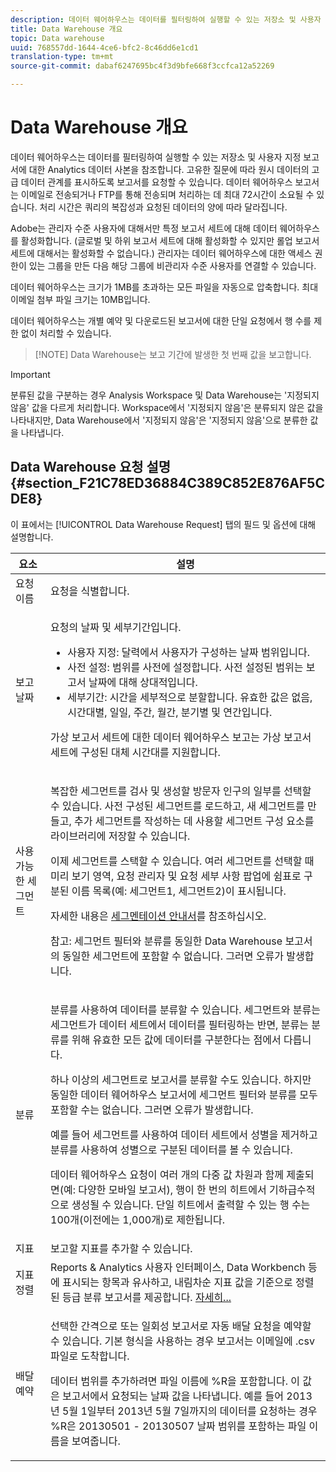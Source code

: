 ```yaml
---
description: 데이터 웨어하우스는 데이터를 필터링하여 실행할 수 있는 저장소 및 사용자 지정 보고서에 대한 Analytics 데이터 사본을 참조합니다. 고유한 질문에 따라 원시 데이터의 고급 데이터 관계를 표시하도록 보고서를 요청할 수 있습니다. 데이터 웨어하우스 보고서는 이메일로 전송되거나 FTP를 통해 전송되며 처리하는 데 최대 72시간이 소요될 수 있습니다. 처리 시간은 쿼리의 복잡성과 요청된 데이터의 양에 따라 달라집니다.
title: Data Warehouse 개요
topic: Data warehouse
uuid: 768557dd-1644-4ce6-bfc2-8c46dd6e1cd1
translation-type: tm+mt
source-git-commit: dabaf6247695bc4f3d9bfe668f3ccfca12a52269

---
```



# Data Warehouse 개요

데이터 웨어하우스는 데이터를 필터링하여 실행할 수 있는 저장소 및 사용자 지정 보고서에 대한 Analytics 데이터 사본을 참조합니다. 고유한 질문에 따라 원시 데이터의 고급 데이터 관계를 표시하도록 보고서를 요청할 수 있습니다. 데이터 웨어하우스 보고서는 이메일로 전송되거나 FTP를 통해 전송되며 처리하는 데 최대 72시간이 소요될 수 있습니다. 처리 시간은 쿼리의 복잡성과 요청된 데이터의 양에 따라 달라집니다.

Adobe는 관리자 수준 사용자에 대해서만 특정 보고서 세트에 대해 데이터 웨어하우스를 활성화합니다. (글로벌 및 하위 보고서 세트에 대해 활성화할 수 있지만 롤업 보고서 세트에 대해서는 활성화할 수 없습니다.) 관리자는 데이터 웨어하우스에 대한 액세스 권한이 있는 그룹을 만든 다음 해당 그룹에 비관리자 수준 사용자를 연결할 수 있습니다.

데이터 웨어하우스는 크기가 1MB를 초과하는 모든 파일을 자동으로 압축합니다. 최대 이메일 첨부 파일 크기는 10MB입니다.

데이터 웨어하우스는 개별 예약 및 다운로드된 보고서에 대한 단일 요청에서 행 수를 제한 없이 처리할 수 있습니다.

>[!NOTE] Data Warehouse는 보고 기간에 발생한 첫 번째 값을 보고합니다.

>[!IMPORTANT]
>
>분류된 값을 구분하는 경우 Analysis Workspace 및 Data Warehouse는 &#39;지정되지 않음&#39; 값을 다르게 처리합니다. Workspace에서 &#39;지정되지 않음&#39;은 분류되지 않은 값을 나타내지만, Data Warehouse에서 &#39;지정되지 않음&#39;은 &#39;지정되지 않음&#39;으로 분류한 값을 나타냅니다.

## Data Warehouse 요청 설명 {#section_F21C78ED36884C389C852E876AF5CDE8}

이 표에서는 [!UICONTROL Data Warehouse Request] 탭의 필드 및 옵션에 대해 설명합니다.

<table id="table_7325A2466866460E8B0AF7D696152713"> 
 <thead> 
  <tr> 
   <th colname="col1" class="entry"> 요소 </th> 
   <th colname="col2" class="entry"> 설명 </th> 
  </tr> 
 </thead>
 <tbody> 
  <tr> 
   <td colname="col1"> <span class="wintitle"> 요청 이름</span> </td> 
   <td colname="col2"> 요청을 식별합니다. </td> 
  </tr> 
  <tr> 
   <td colname="col1"> <span class="wintitle"> 보고 날짜</span> </td> 
   <td colname="col2"> <p>요청의 날짜 및 세부기간입니다. </p> 
    <ul id="ul_C00F4529BD9E4113B517A61751B1DD5C"> 
     <li id="li_4D7C26812DF94ED7B64F985309541F46"> <span class="wintitle"> 사용자 지정</span>: 달력에서 사용자가 구성하는 날짜 범위입니다. </li> 
     <li id="li_2B272087006847148A936350D1B2D523"> <span class="wintitle">사전 설정</span>: 범위를 사전에 설정합니다. 사전 설정된 범위는 보고서 날짜에 대해 상대적입니다. </li> 
     <li id="li_745989965BB94D489FF7046587E13C42"> <span class="wintitle"> 세부기간</span>: 시간을 세부적으로 분할합니다. 유효한 값은 없음, 시간대별, 일일, 주간, 월간, 분기별 및 연간입니다. </li> 
    </ul> <p>가상 보고서 세트에 대한 데이터 웨어하우스 보고는 가상 보고서 세트에 구성된 대체 시간대를 지원합니다. </p> </td> 
  </tr> 
  <tr> 
   <td colname="col1"> <span class="wintitle"> 사용 가능한 세그먼트</span> </td> 
   <td colname="col2"> <p>복잡한 세그먼트를 검사 및 생성할 방문자 인구의 일부를 선택할 수 있습니다. 사전 구성된 세그먼트를 로드하고, 새 세그먼트를 만들고, 추가 세그먼트를 작성하는 데 사용할 세그먼트 구성 요소를 라이브러리에 저장할 수 있습니다. </p> <p>이제 세그먼트를 스택할 수 있습니다. 여러 세그먼트를 선택할 때 미리 보기 영역, 요청 관리자 및 요청 세부 사항 팝업에 쉼표로 구분된 이름 목록(예: 세그먼트1, 세그먼트2)이 표시됩니다. </p> <p>자세한 내용은 <a href="/help/components/c-segmentation/seg-home.md">세그멘테이션 안내서</a>를 참조하십시오. </p> <p>참고: 세그먼트 필터와 분류를 동일한 Data Warehouse 보고서의 동일한 세그먼트에 포함할 수 없습니다. 그러면 오류가 발생합니다. </p> </td> 
  </tr> 
  <tr> 
   <td colname="col1"> <span class="wintitle"> 분류</span> </td> 
   <td colname="col2"> <p>분류를 사용하여 데이터를 분류할 수 있습니다. 세그먼트와 분류는 세그먼트가 데이터 세트에서 데이터를 필터링하는 반면, 분류는 분류를 위해 유효한 모든 값에 데이터를 구분한다는 점에서 다릅니다. </p> 하나 이상의 세그먼트로 보고서를 분류할 수도 있습니다. 하지만 동일한 데이터 웨어하우스 보고서에 세그먼트 필터와 분류를 모두 포함할 수는 없습니다. 그러면 오류가 발생합니다. <p> 예를 들어 세그먼트를 사용하여 데이터 세트에서 성별을 제거하고 분류를 사용하여 성별으로 구분된 데이터를 볼 수 있습니다. </p> <p>데이터 웨어하우스 요청이 여러 개의 다중 값 차원과 함께 제출되면(예: 다양한 모바일 보고서), 행이 한 번의 히트에서 기하급수적으로 생성될 수 있습니다. 단일 히트에서 출력할 수 있는 행 수는 100개(이전에는 1,000개)로 제한됩니다. </p> </td> 
  </tr> 
  <tr> 
   <td colname="col1"> <span class="wintitle"> 지표</span> </td> 
   <td colname="col2">보고할 지표를 추가할 수 있습니다. </td> 
  </tr> 
  <tr> 
   <td colname="col1"><span class="wintitle"> 지표 정렬</span> </td> 
   <td colname="col2">Reports &amp; Analytics 사용자 인터페이스, Data Workbench 등에 표시되는 항목과 유사하고, 내림차순 지표 값을 기준으로 정렬된 등급 분류 보고서를 제공합니다. <a href="/help/export/data-warehouse/sorting-by-metric.md"  > 자세히...</a> </td> 
  </tr> 
  <tr> 
   <td colname="col1"> <span class="wintitle"> 배달 예약</span> </td> 
   <td colname="col2"> <p>선택한 간격으로 또는 일회성 보고서로 자동 배달 요청을 예약할 수 있습니다. 기본 형식을 사용하는 경우 보고서는 이메일에 .csv 파일로 도착합니다. </p> <p>데이터 범위를 추가하려면 파일 이름에 <span class="filepath">%R</span>을 포함합니다. 이 값은 보고서에서 요청되는 날짜 값을 나타냅니다. 예를 들어 2013년 5월 1일부터 2013년 5월 7일까지의 데이터를 요청하는 경우 <span class="filepath">%R</span>은 20130501 - 20130507 날짜 범위를 포함하는 파일 이름을 보여줍니다. </p> </td> 
  </tr> 
 </tbody> 
</table>

